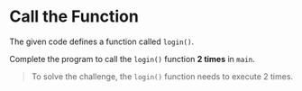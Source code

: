# Call the Function

The given code defines a function called `login()`.

Complete the program to call the `login()` function **2 times** in `main`.

>To solve the challenge, the `login()` function needs to execute 2 times.